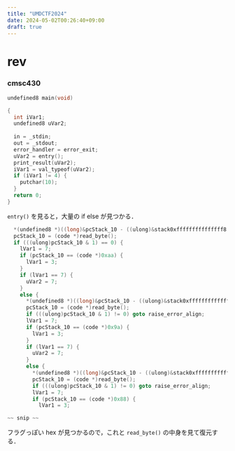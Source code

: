 ```yaml
---
title: "UMDCTF2024"
date: 2024-05-02T00:26:40+09:00
draft: true
---
```


# rev

### cmsc430

```C
undefined8 main(void)

{
  int iVar1;
  undefined8 uVar2;
  
  in = _stdin;
  out = _stdout;
  error_handler = error_exit;
  uVar2 = entry();
  print_result(uVar2);
  iVar1 = val_typeof(uVar2);
  if (iVar1 != 4) {
    putchar(10);
  }
  return 0;
}
```

```entry()``` を見ると，大量の if else が見つかる．

```C
  *(undefined8 *)((long)&pcStack_10 - ((ulong)&stack0xfffffffffffffff8 & 8)) = 0x1017f1;
  pcStack_10 = (code *)read_byte();
  if (((ulong)pcStack_10 & 1) == 0) {
    lVar1 = 7;
    if (pcStack_10 == (code *)0xaa) {
      lVar1 = 3;
    }
    if (lVar1 == 7) {
      uVar2 = 7;
    }
    else {
      *(undefined8 *)((long)&pcStack_10 - ((ulong)&stack0xfffffffffffffff8 & 8)) = 0x101849;
      pcStack_10 = (code *)read_byte();
      if (((ulong)pcStack_10 & 1) != 0) goto raise_error_align;
      lVar1 = 7;
      if (pcStack_10 == (code *)0x9a) {
        lVar1 = 3;
      }
      if (lVar1 == 7) {
        uVar2 = 7;
      }
      else {
        *(undefined8 *)((long)&pcStack_10 - ((ulong)&stack0xfffffffffffffff8 & 8)) = 0x1018a1;
        pcStack_10 = (code *)read_byte();
        if (((ulong)pcStack_10 & 1) != 0) goto raise_error_align;
        lVar1 = 7;
        if (pcStack_10 == (code *)0x88) {
          lVar1 = 3;

~~ snip ~~
```

フラグっぽい hex が見つかるので，これと ```read_byte()``` の中身を見て復元する．

###
